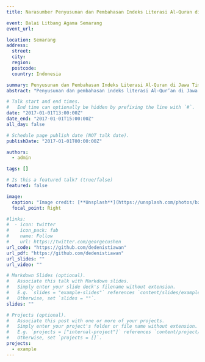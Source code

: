```yaml
---
title: Narasumber Penyusunan dan Pembahasan Indeks Literasi Al-Quran di Jawa Timur dan DIY

event: Balai Litbang Agama Semarang
event_url:

location: Semarang
address:
  street:
  city:
  region:
  postcode:
  country: Indonesia

summary: Penyusunan dan Pembahasan Indeks Literasi Al-Quran di Jawa Timur dan DIY.
abstract: "Penyusunan dan pembahasan indeks literasi Al-Qur’an di Jawa Timur dan DIY bertujuan untuk mengukur tingkat pemahaman, keterampilan, dan pengamalan nilai-nilai Al-Qur’an dalam kehidupan masyarakat."

# Talk start and end times.
#   End time can optionally be hidden by prefixing the line with `#`.
date: "2017-01-01T13:00:00Z"
date_end: "2017-01-01T15:00:00Z"
all_day: false

# Schedule page publish date (NOT talk date).
publishDate: "2017-01-01T00:00:00Z"

authors:
  - admin

tags: []

# Is this a featured talk? (true/false)
featured: false

image:
  caption: "Image credit: [**Unsplash**](https://unsplash.com/photos/bzdhc5b3Bxs)"
  focal_point: Right

#links:
#  - icon: twitter
#    icon_pack: fab
#    name: Follow
#    url: https://twitter.com/georgecushen
url_code: "https://github.com/dedenistiawan"
url_pdf: "https://github.com/dedenistiawan"
url_slides: ""
url_video: ""

# Markdown Slides (optional).
#   Associate this talk with Markdown slides.
#   Simply enter your slide deck's filename without extension.
#   E.g. `slides = "example-slides"` references `content/slides/example-slides.md`.
#   Otherwise, set `slides = ""`.
slides: ""

# Projects (optional).
#   Associate this post with one or more of your projects.
#   Simply enter your project's folder or file name without extension.
#   E.g. `projects = ["internal-project"]` references `content/project/deep-learning/index.md`.
#   Otherwise, set `projects = []`.
projects:
  - example
---
```

